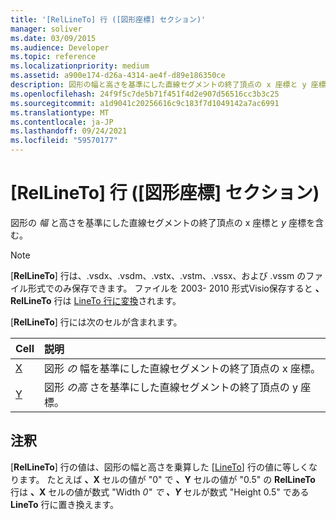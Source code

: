 ```yaml
---
title: '[RelLineTo] 行 ([図形座標] セクション)'
manager: soliver
ms.date: 03/09/2015
ms.audience: Developer
ms.topic: reference
ms.localizationpriority: medium
ms.assetid: a900e174-d26a-4314-ae4f-d89e186350ce
description: 図形の幅と高さを基準にした直線セグメントの終了頂点の x 座標と y 座標を含む。
ms.openlocfilehash: 24f9f5c7de5b71f451f4d2e907d56516cc3b3c25
ms.sourcegitcommit: a1d9041c20256616c9c183f7d1049142a7ac6991
ms.translationtype: MT
ms.contentlocale: ja-JP
ms.lasthandoff: 09/24/2021
ms.locfileid: "59570177"
---
```

# <a name="rellineto-row-geometry-section"></a>[RelLineTo] 行 ([図形座標] セクション)

図形の  *幅*  と高さを基準にした直線セグメントの終了頂点の x 座標と  *y*  座標を含む。 
  
> [!NOTE]
> [**RelLineTo**] 行は、.vsdx、.vsdm、.vstx、.vstm、.vssx、および .vssm のファイル形式でのみ保存できます。 ファイルを 2003- 2010 形式Visio保存すると **、RelLineTo** 行は [LineTo 行に変換](lineto-row-geometry-section.md)されます。 
  
[**RelLineTo**] 行には次のセルが含まれます。 
  
|**Cell**|**説明**|
|:-----|:-----|
|[X](x-cell-geometry-section.md) <br/> |図形  *の*  幅を基準にした直線セグメントの終了頂点の x 座標。  <br/> |
|[Y](y-cell-geometry-section.md) <br/> |図形  *の高*  さを基準にした直線セグメントの終了頂点の y 座標。  <br/> |
   
## <a name="remarks"></a>注釈

[**RelLineTo**] 行の値は、図形の幅と高さを乗算した [[LineTo](lineto-row-geometry-section.md)] 行の値に等しくなります。 たとえば **、X** セルの値が "0" で **、Y** セルの値が "0.5" の **RelLineTo** 行は **、X** セルの値が数式 "Width *0" で **、Y*** セルが数式 "Height 0.5" である **LineTo** 行に置き換えます。 
  

